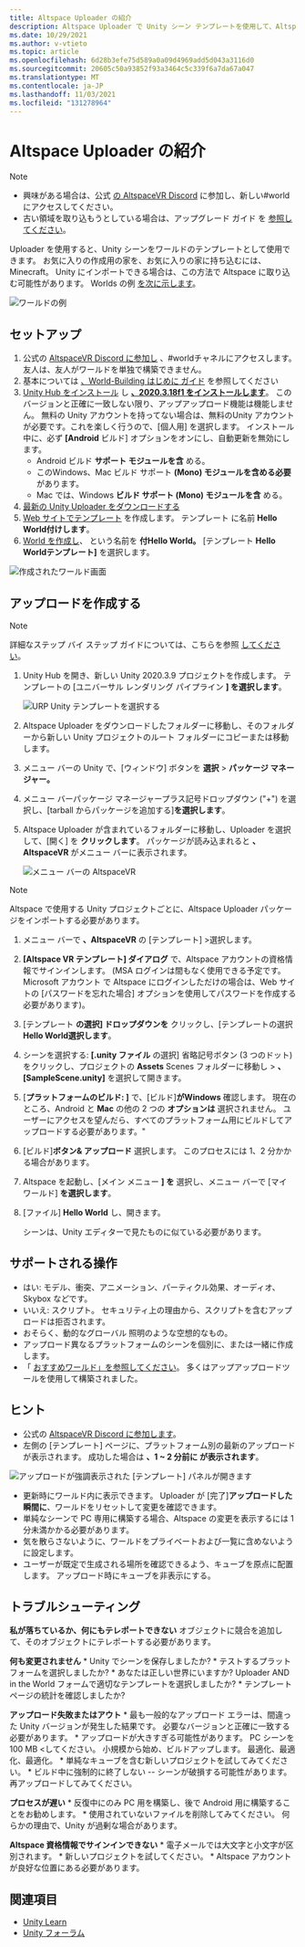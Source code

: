 ```yaml
---
title: Altspace Uploader の紹介
description: Altspace Uploader で Unity シーン テンプレートを使用して、AltspaceVR ワールドを設定してアップロードする方法について説明します。
ms.date: 10/29/2021
ms.author: v-vtieto
ms.topic: article
ms.openlocfilehash: 6d28b3efe75d589a0a09d4969add5d043a3116d0
ms.sourcegitcommit: 20605c50a93852f93a3464c5c339f6a7da67a047
ms.translationtype: MT
ms.contentlocale: ja-JP
ms.lasthandoff: 11/03/2021
ms.locfileid: "131278964"
---
```

# <a name="introducing-the-altspace-uploader"></a>Altspace Uploader の紹介

> [!NOTE]
> - 興味がある場合は、公式 [の AltspaceVR Discord](https://discordapp.com/invite/altspacevr) に参加し、新しい#worldにアクセスしてください。  
> - 古い領域を取り込もうとしている場合は、アップグレード ガイド を [参照してください](upgrading-old-unity-projects.md)。 

Uploader を使用すると、Unity シーンをワールドのテンプレートとして使用できます。 お気に入りの作成用の家を、お気に入りの家に持ち込むには、Minecraft。 Unity にインポートできる場合は、この方法で Altspace に取り込む可能性があります。 Worlds の例 [を次に示します](https://account.altvr.com/worlds/1046572460192825569)。

![ワールドの例](images/unity-uploader-img-01.png)

## <a name="setup"></a>セットアップ

1. 公式の [AltspaceVR Discord に参加し](https://discordapp.com/invite/altspacevr) 、#worldチャネルにアクセスします。 友人は、友人がワールドを単独で構築できません。
2. 基本については [、World-Building はじめに ガイド](world-building-getting-started.md) を参照してください
3. [Unity Hub をインストール](https://blogs.unity3d.com/2018/01/24/streamline-your-workflow-introducing-unity-hub-beta) し [**、2020.3.18f1 をインストールします**](https://unity3d.com/unity/whats-new/2020.3.18)。 このバージョンと正確に一致しない限り、アップアップロード機能は機能しません。 無料の Unity アカウントを持ってない場合は、無料のUnity アカウントが必要です。これを楽しく行うので、[個人用] を選択します。 インストール中に、必ず **[Android** ビルド] オプションをオンにし、自動更新を無効にします。
    * Android ビルド **サポート モジュールを含** める。
    * このWindows、Mac ビルド サポート **(Mono) モジュールを含める必要** があります。
    * Mac では、Windows **ビルド サポート (Mono) モジュールを含** める。
4. [最新の Unity Uploader をダウンロードする](https://altvr.com/download-latest-unity-uploader)
5. [Web サイトでテンプレート](https://account.altvr.com/space_templates/new) を作成します。 テンプレート に名前 **Hello World付けします**。
6. [World を作成し](https://account.altvr.com/worlds/my)、 という名前を **付Hello World。** [テンプレート **Hello Worldテンプレート]** を選択します。

![作成されたワールド画面](images/unity-uploader-img-02.png)

## <a name="upload-your-scene"></a>アップロードを作成する

> [!NOTE]
> 詳細なステップ バイ ステップ ガイドについては、こちらを参照 [してください](https://buildingthemetaverse.medium.com/how-to-make-your-own-altspace-templates-and-kits-unity-2020-3-9-uploader-2-x-5b40e92bb759)。

1. Unity Hub を開き、新しい Unity 2020.3.9 プロジェクトを作成します。 テンプレートの [ユニバーサル レンダリング パイプライン **] を選択します**。

    ![URP Unity テンプレートを選択する](images/001-unity-templates.png)

1. Altspace Uploader をダウンロードしたフォルダーに移動し、そのフォルダーから新しい Unity プロジェクトのルート フォルダーにコピーまたは移動します。
1. メニュー バーの Unity で、[ウィンドウ] ボタンを **選択**  >  **パッケージ マネージャー。**
1. メニュー バーパッケージ マネージャープラス記号ドロップダウン ("+") を選択し、[tarball からパッケージを追加する]**を選択します**。
1. Altspace Uploader が含まれているフォルダーに移動し、Uploader を選択して、[開く] を **クリックします**。  パッケージが読み込まれると **、AltspaceVR** がメニュー バーに表示されます。

    ![メニュー バーの AltspaceVR](images/002-altspacevr-on-menu-bar.png)

> [!NOTE]
> Altspace で使用する Unity プロジェクトごとに、Altspace Uploader パッケージをインポートする必要があります。
1. メニュー バーで **、AltspaceVR** の [テンプレート] >選択します。
1. **[Altspace VR テンプレート] ダイアログ** で、Altspace アカウントの資格情報でサインインします。 (MSA ログインは間もなく使用できる予定です。 Microsoft アカウント で Altspace にログインしただけの場合は、Web サイトの [パスワードを忘れた場合] オプションを使用してパスワードを作成する必要があります)。
1. [テンプレート **の選択] ドロップダウンを** クリックし、[テンプレートの選択 **Hello World選択します**。
1. シーンを選択する: **[.unity ファイル** の選択] 省略記号ボタン (3 つのドット) をクリックし、プロジェクトの **Assets** Scenes フォルダーに移動し  >  **、[SampleScene.unity]** を選択して開きます。
1. [**プラットフォームのビルド: ]** で、[ビルド]**がWindows** 確認します。 現在のところ、Android と **Mac** の他の 2 つの **オプションは** 選択されません。  ユーザーにアクセスを望んだら、すべてのプラットフォーム用にビルドしてアップロードする必要があります。"
1. [ビルド]**ボタン& アップロード** 選択します。 このプロセスには 1、2 分かかる場合があります。
1. Altspace を起動し、[メイン メニュー **] を** 選択し、メニュー バーで [マイ ワールド] **を選択します**。
1. [ファイル] **Hello World** し、開きます。

    シーンは、Unity エディターで見たものに似ている必要があります。

## <a name="whats-supported"></a>サポートされる操作

* はい: モデル、衝突、アニメーション、パーティクル効果、オーディオ、Skybox などです。
* いいえ: スクリプト。 セキュリティ上の理由から、スクリプトを含むアップロードは拒否されます。
* おそらく、動的なグローバル 照明のような空想的なもの。
* アップロード異なるプラットフォームのシーンを個別に、または一緒に作成します。
* 「 [おすすめワールド」を参照してください](https://account.altvr.com/worlds/featured)。 多くはアップアップロードツールを使用して構築されました。

## <a name="tips"></a>ヒント

* 公式の [AltspaceVR Discord に参加します](https://discordapp.com/invite/altspacevr)。
* 左側の [テンプレート] ページに、プラットフォーム別の最新のアップロードが表示されます。 成功した場合は **、1 ~ 2 分前に が表示されます**。 

![アップロードが強調表示された [テンプレート] パネルが開きます](images/template-upload-list.png)

* 更新時にワールド内に表示できます。 Uploader が [完了]**アップロードした瞬間に**、ワールドをリセットして変更を確認できます。
* 単純なシーンで PC 専用に構築する場合、Altspace の変更を表示するには 1 分未満かかる必要があります。
* 気を散らさないように、ワールドをプライベートおよび一覧に含めないように設定します。
* ユーザーが既定で生成される場所を確認できるよう、キューブを原点に配置します。 アップロード時にキューブを非表示にする。

## <a name="troubleshooting"></a>トラブルシューティング

**私が落ちているか、何にもテレポートできない** オブジェクトに競合を追加して、そのオブジェクトにテレポートする必要があります。

**何も変更されません**
    * Unity でシーンを保存しましたか?
    * テストするプラットフォームを選択しましたか?
    * あなたは正しい世界にいますか? Uploader AND in the World フォームで適切なテンプレートを選択しましたか?
    * テンプレート ページの統計を確認しましたか?

**アップロード失敗またはアウト**
    * 最も一般的なアップロード エラーは、間違った Unity バージョンが発生した結果です。 必要なバージョンと正確に一致する必要があります。
    * アップロードが大きすぎる可能性があります。 PC シーンを 100 MB <してください。 小規模から始め、ビルドアップします。 最適化、最適化、最適化。
    * 単純なキューブを含む新しいプロジェクトを試してみてください。
    * ビルド中に強制的に終了しない -- シーンが破損する可能性があります。 再アップロードしてみてください。

**プロセスが遅い**
    * 反復中にのみ PC 用を構築し、後で Android 用に構築することをお勧めします。
    * 使用されていないファイルを削除してみてください。 何らかの理由で、Unity が過剰な場合があります。

**Altspace 資格情報でサインインできない**
    * 電子メールでは大文字と小文字が区別されます。
    * 新しいプロジェクトを試してください。
    * Altspace アカウントが良好な位置にある必要があります。

## <a name="see-also"></a>関連項目

* [Unity Learn](https://unity3d.com/learn)
* [Unity フォーラム](https://forum.unity.com)  
